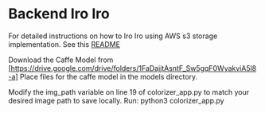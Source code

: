 # Backend Iro Iro

For detailed instructions on how to Iro Iro using AWS s3 storage implementation. See this [README](https://github.com/rsw359/Iro-Iro/blob/staging/README.md)

Download the Caffe Model from [https://drive.google.com/drive/folders/1FaDajjtAsntF_Sw5gqF0WyakviA5l8-a] Place files for the caffe model in the models directory.

Modify the img_path variable on line 19 of colorizer_app.py to match your desired image path to save locally. Run: python3 colorizer_app.py
